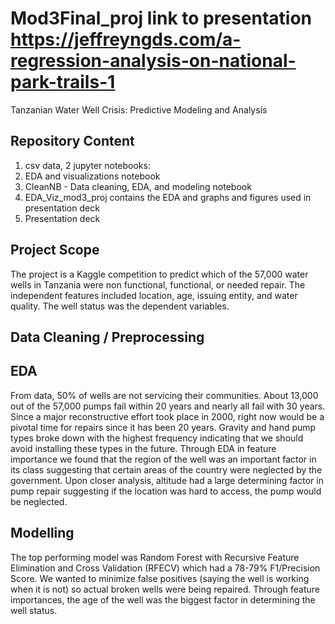 # Mod3Final_proj link to presentation https://jeffreyngds.com/a-regression-analysis-on-national-park-trails-1
Tanzanian Water Well Crisis: Predictive Modeling and Analysis

## Repository Content
1. csv data, 2 jupyter notebooks: 
2. EDA and visualizations notebook 
3. CleanNB - Data cleaning, EDA, and modeling notebook  
4. EDA_Viz_mod3_proj contains the EDA and graphs and figures used in presentation deck 
5. Presentation deck

## Project Scope
The project is a Kaggle competition to predict which of the 57,000 water wells in Tanzania were non functional, functional, or needed repair. The independent features included location, age, issuing entity, and water quality. The well status was the dependent variables. 

## Data Cleaning / Preprocessing

## EDA
From data, 50% of wells are not servicing their communities. About 13,000 out of the 57,000 pumps fail within 20 years and nearly all fail with 30 years. Since a major reconstructive effort took place in 2000, right now would be a pivotal time for repairs since it has been 20 years. Gravity and hand pump types broke down with the highest frequency indicating that we should avoid installing these types in the future. Through EDA in feature importance we found that the region of the well was an important factor in its class suggesting that certain areas of the country were neglected by the government. Upon closer analysis, altitude had a large determining factor in pump repair suggesting if the location was hard to access, the pump would be neglected.


## Modelling
The top performing model was Random Forest with Recursive Feature Elimination and Cross Validation (RFECV) which had a 78-79% F1/Precision Score. We wanted to minimize false positives (saying the well is working when it is not) so actual broken wells were being repaired. Through feature importances, the age of the well was the biggest factor in determining the well status. 
